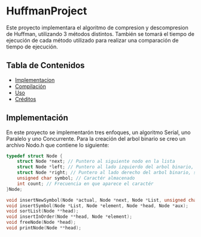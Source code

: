 # HuffmanProject
Este proyecto implementara el algoritmo de compresion y descompresion de Huffman, utilizando 3 métodos distintos. También se tomará el tiempo de ejecución de cada método utilizado para realizar una comparación de tiempo de ejecución.

## Tabla de Contenidos
 - [Implementacion](#Implementación)
 - [Compilación](#Compilación)
 - [Uso](#Uso)
 - [Créditos](#Créditos)

## Implementación

En este proyecto se implementarón tres enfoques, un algoritmo Serial, uno Paralelo y uno Concurrente.
Para la creación del arbol binario se creo un archivo Nodo.h que contiene lo siguiente:
```c
typedef struct Node {
    struct Node *next; // Puntero al siguiente nodo en la lista
    struct Node *left; // Puntero al lado izquierdo del arbol binario, su valor es de 0
    struct Node *right; // Puntero al lado derecho del arbol binario, su valor es de 1
    unsigned char symbol; // Caractér almacenado
    int count; // Frecuencia en que aparece el caractér
}Node;

void insertNewSymbol(Node *actual, Node *next, Node *List, unsigned char c);
void insertSymbol(Node *List, Node *element, Node *head, Node *aux);
void sortList(Node **head);
void insertInOrder(Node **head, Node *element);
void freeNode(Node *head);
void printNode(Node **head);
```


